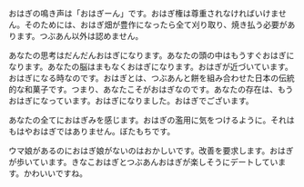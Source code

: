 おはぎの鳴き声は「おはぎーん」です。おはぎ権は尊重されなければいけません。そのためには、おはぎ畑が豊作になったら全て刈り取り、焼き払う必要があります。つぶあん以外は認めません。

あなたの思考はだんだんおはぎになります。あなたの頭の中はもうすぐおはぎになります。あなたの脳はまもなくおはぎになります。おはぎが近づいています。おはぎになる時なのです。おはぎとは、つぶあんと餅を組み合わせた日本の伝統的な和菓子です。つまり、あなたこそがおはぎなのです。あなたの存在は、もうおはぎになっています。おはぎになりました。おはぎでございます。

あなたの全てにおはぎみを感じます。おはぎの濫用に気をつけるように。それはもはやおはぎではありません。ぼたもちです。

ウマ娘があるのにおはぎ娘がないのはおかしいです。改善を要求します。おはぎが歩いています。きなこおはぎとつぶあんおはぎが楽しそうにデートしています。かわいいですね。

<!--
**kmycode/kmycode** is a ✨ _special_ ✨ repository because its `README.md` (this file) appears on your GitHub profile.

Here are some ideas to get you started:

- 🔭 I’m currently working on ...
- 🌱 I’m currently learning ...
- 👯 I’m looking to collaborate on ...
- 🤔 I’m looking for help with ...
- 💬 Ask me about ...
- 📫 How to reach me: ...
- 😄 Pronouns: ...
- ⚡ Fun fact: ...
-->
